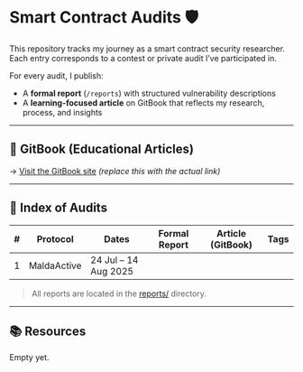 # Smart Contract Audits 🛡️

This repository tracks my journey as a smart contract security researcher.  
Each entry corresponds to a contest or private audit I’ve participated in.

For every audit, I publish:
- A **formal report** (`/reports`) with structured vulnerability descriptions
- A **learning-focused article** on GitBook that reflects my research, process, and insights

---

## 🔗 GitBook (Educational Articles)

→ [Visit the GitBook site](https://your-gitbook-link.gitbook.io) *(replace this with the actual link)*

---

## 📂 Index of Audits

| #  | Protocol       | Dates                   | Formal Report                                            | Article (GitBook)                                      | Tags                              |
|----|----------------|-------------------------|----------------------------------------------------------|--------------------------------------------------------|-----------------------------------|
| 1  | MaldaActive    | 24 Jul – 14 Aug 2025    |                                                          |                                                        |                                   |

> All reports are located in the [reports/](./reports) directory.

---

## 📚 Resources
Empty yet.
